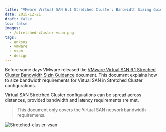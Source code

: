 ```yaml
---
title: "VMware Virtual SAN 6.1 Stretched Cluster: Bandwidth Sizing Guidance"
date: 2015-12-21
draft: false
toc: false
images: 
  - /stretched-cluster-vsan.png
tags:
  - anksos
  - vmware
  - vsan
  - design
---
```


Before some days VMware released the [VMware Virtual SAN 6.1 Streched Cluster Bandwidth Sizin Guidance](http://www.vmware.com/files/pdf/products/vsan/vmware-virtual-san-6.1-stretched-cluster-bandwidth-sizing.pdf) document. This document explains how to size bandwidth requirements for Virtual SAN in Stretched Cluster configurations.

Virtual SAN Stretched Cluster configurations can be spread across distances, provided bandwidth and latency requirements are met.

> This document only covers the Virtual SAN network bandwidth requirements.

![Stretched-cluster-vsan](/stretched-cluster-vsan.png)